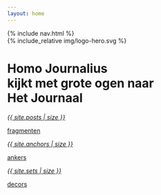 ```yaml
---
layout: home
---
```


<div class="hero">
  <div class="grid grid-pad">
    {% include nav.html %}
    <div class="hero-image">
      {% include_relative img/logo-hero.svg %}
    </div>
    <h1 class="hero-title"><strong>Homo Journalius</strong><br/>kijkt met grote ogen naar Het&nbsp;Journaal</h1>
  </div>
</div>

<div class="grid grid-pad">

<div class="col-4-12">
  <div class="highlight">
    <a class="highlight-link" href="fragmenten.html">
      <em class="highlight-big number">{{ site.posts | size }}</em>
      <p class="highlight-selector">fragmenten</p>
    </a>
  </div>
</div>

<div class="col-4-12">
  <div class="highlight">
    <a class="highlight-link" href="ankers.html">
      <em class="highlight-big">{{ site.anchors | size }}</em>
      <p class="highlight-selector">ankers</p>
    </a>
  </div>
</div>

<div class="col-4-12">
  <div class="highlight">
    <a class="highlight-link" href="decors.html">
      <em class="highlight-big">{{ site.sets | size }}</em>
      <p class="highlight-selector">decors</p>
    </a>
  </div>
</div>

</div>
